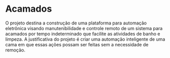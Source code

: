 # Acamados
O projeto destina a construção de uma plataforma para automação eletrônica visando manutenibilidade e controle remoto de um sistema para acamados por tempo indeterminado que facilite as atividades de banho e limpeza. A justificativa do projeto é criar uma automação inteligente de uma cama em que essas ações possam ser feitas sem a necessidade de remoção.
